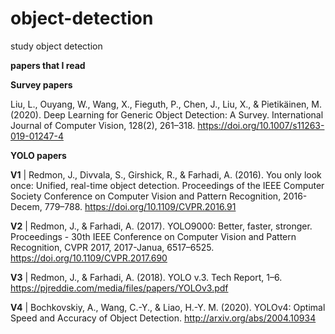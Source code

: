 # object-detection
study object detection


**papers that I read**

**Survey papers**

Liu, L., Ouyang, W., Wang, X., Fieguth, P., Chen, J., Liu, X., & Pietikäinen, M. (2020). Deep Learning for Generic Object Detection: A Survey. International Journal of Computer Vision, 128(2), 261–318. https://doi.org/10.1007/s11263-019-01247-4



**YOLO papers**

**V1** |
Redmon, J., Divvala, S., Girshick, R., & Farhadi, A. (2016). You only look once: Unified, real-time object detection. Proceedings of the IEEE Computer Society Conference on Computer Vision and Pattern Recognition, 2016-Decem, 779–788. https://doi.org/10.1109/CVPR.2016.91

**V2** |
Redmon, J., & Farhadi, A. (2017). YOLO9000: Better, faster, stronger. Proceedings - 30th IEEE Conference on Computer Vision and Pattern Recognition, CVPR 2017, 2017-Janua, 6517–6525. https://doi.org/10.1109/CVPR.2017.690

**V3** |
Redmon, J., & Farhadi, A. (2018). YOLO v.3. Tech Report, 1–6. https://pjreddie.com/media/files/papers/YOLOv3.pdf

**V4** |
Bochkovskiy, A., Wang, C.-Y., & Liao, H.-Y. M. (2020). YOLOv4: Optimal Speed and Accuracy of Object Detection. http://arxiv.org/abs/2004.10934
